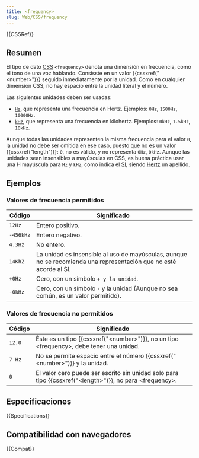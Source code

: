 ```yaml
---
title: <frequency>
slug: Web/CSS/frequency
---
```


{{CSSRef}}

## Resumen

El tipo de dato [CSS](/es/docs/Web/CSS) `<frequency>` denota una dimensión en frecuencia, como el tono de una voz hablando. Consisste en un valor {{cssxref("&lt;number&gt;")}} seguido inmediatamente por la unidad. Como en cualquier dimensión CSS, no hay espacio entre la unidad literal y el número.

Las siguientes unidades deben ser usadas:

- [`Hz`](), que representa una frecuencia en Hertz. Ejemplos: `0Hz`, `1500Hz`, `10000Hz`.
- [`kHz`](), que representa una frecuencia en kilohertz. Ejemplos: `0kHz`, `1.5kHz`, `10kHz`.

Aunque todas las unidades representen la misma frecuencia para el valor `0`, la unidad no debe ser omitida en ese caso, puesto que no es un valor {{cssxref("length")}}: `0`, no es válido, y no representa `0Hz`, `0kHz`. Aunque las unidades sean insensibles a mayúsculas en CSS, es buena práctica usar una H mayúscula para `Hz` y `kHz`, como indica el [SI](https://es.wikipedia.org/wiki/Sistema_Internacional_de_Unidades), siendo [Hertz](http://en.wikipedia.org/wiki/Heinrich_Hertz) un apellido.

## Ejemplos

### Valores de frecuencia permitidos

| Código    | Significado                                                                                                        |
| --------- | ------------------------------------------------------------------------------------------------------------------ |
| `12Hz`    | Entero positivo.                                                                                                   |
| `-456kHz` | Entero negativo.                                                                                                   |
| `4.3Hz`   | No entero.                                                                                                         |
| `14KhZ`   | La unidad es insensible al uso de mayúsculas, aunque no se recomienda una representación que no esté acorde al SI. |
| `+0Hz`    | Cero, con un símbolo `+ y la unidad`.                                                                              |
| `-0kHz`   | Cero, con un símbolo `-` y la unidad (Aunque no sea común, es un valor permitido).                                 |

### Valores de frecuencia no permitidos

| Código | Significado                                                                                                    |
| ------ | -------------------------------------------------------------------------------------------------------------- |
| `12.0` | Éste es un tipo {{cssxref("&lt;number&gt;")}}, no un tipo \<frequency>, debe tener una unidad.                 |
| `7 Hz` | No se permite espacio entre el número {{cssxref("&lt;number&gt;")}} y la unidad.                               |
| `0`    | El valor cero puede ser escrito sin unidad solo para tipo {{cssxref("&lt;length&gt;")}}, no para \<frequency>. |

## Especificaciones

{{Specifications}}

## Compatibilidad con navegadores

{{Compat}}
